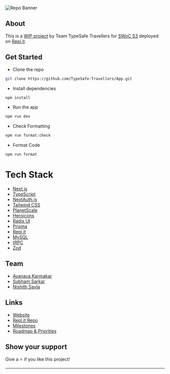 ![Repo Banner](https://user-images.githubusercontent.com/89210438/212290982-12013266-2913-42ac-8a90-f6ced83741e1.png)

## About

This is a [WIP project](https://apptypesafetravellers.ayanavakarmakar.repl.co) by Team TypeSafe Travellers for [SWoC S3](https://swoc.getsocialnow.co/) deployed on [Repl.it](https://replit.com/@AyanavaKarmakar/apptypesafetravellers).

## Get Started

- Clone the repo

```bash
git clone https://github.com/TypeSafe-Travellers/App.git
```

- Install dependencies

```bash
npm install
```

- Run the app

```bash
npm run dev
```

- Check Formatting

```bash
npm run format:check
```

- Format Code

```bash
npm run format
```

# Tech Stack

- [Next.js](https://nextjs.org/)
- [TypeScript](https://www.typescriptlang.org/)
- [NextAuth.js](https://next-auth.js.org/)
- [Tailwind CSS](https://tailwindcss.com/)
- [PlanetScale](https://planetscale.com/)
- [Heroicons](https://heroicons.com/)
- [Radix UI](https://www.radix-ui.com/)
- [Prisma](https://www.prisma.io/)
- [Repl.it](https://replit.com/)
- [MySQL](https://www.mysql.com/)
- [tRPC](https://trpc.io/)
- [Zod](https://zod.dev/)

## Team

- [Ayanava Karmakar](https://github.com/AyanavaKarmakar)
- [Subham Sarkar](https://github.com/ssarkar551)
- [Nishith Savla](https://github.com/Nishith-Savla)

## Links

- [Website](https://apptypesafetravellers.ayanavakarmakar.repl.co)
- [Repl.it Repo](https://replit.com/@AyanavaKarmakar/apptypesafetravellers)
- [Milestones](https://github.com/TypeSafe-Travellers/App/milestones)
- [Roadmap & Priorities](https://github.com/TypeSafe-Travellers/App/projects?query=is%3Aopen)

## Show your support

Give a ⭐️ if you like this project!

---
